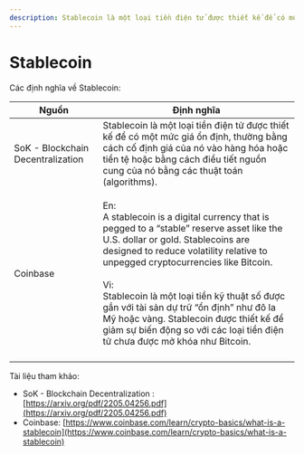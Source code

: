```yaml
---
description: Stablecoin là một loại tiền điện tử được thiết kế để có một mức giá ổn định.
---
```


# Stablecoin

Các định nghĩa về Stablecoin:

| Nguồn                             | Định nghĩa                                                                                                                                                                                                                                                                                                                                                                                                                                                |
| --------------------------------- | --------------------------------------------------------------------------------------------------------------------------------------------------------------------------------------------------------------------------------------------------------------------------------------------------------------------------------------------------------------------------------------------------------------------------------------------------------- |
| SoK - Blockchain Decentralization | Stablecoin là một loại tiền điện tử được thiết kế để có một mức giá ổn định, thường bằng cách cố định giá của nó vào hàng hóa hoặc tiền tệ hoặc bằng cách điều tiết nguồn cung của nó bằng các thuật toán (algorithms).                                                                                                                                                                                                                                   |
| Coinbase                          | <p>En:<br>A stablecoin is a digital currency that is pegged to a “stable” reserve asset like the U.S. dollar or gold. Stablecoins are designed to reduce volatility relative to unpegged cryptocurrencies like Bitcoin.<br><br>Vi:<br>Stablecoin là một loại tiền kỹ thuật số được gắn với tài sản dự trữ “ổn định” như đô la Mỹ hoặc vàng. Stablecoin được thiết kế để giảm sự biến động so với các loại tiền điện tử chưa được mở khóa như Bitcoin.</p> |
|                                   |                                                                                                                                                                                                                                                                                                                                                                                                                                                           |



Tài liệu tham khảo:

* SoK - Blockchain Decentralization : [https://arxiv.org/pdf/2205.04256.pdf](https://arxiv.org/pdf/2205.04256.pdf)
* Coinbase: [https://www.coinbase.com/learn/crypto-basics/what-is-a-stablecoin](https://www.coinbase.com/learn/crypto-basics/what-is-a-stablecoin)
